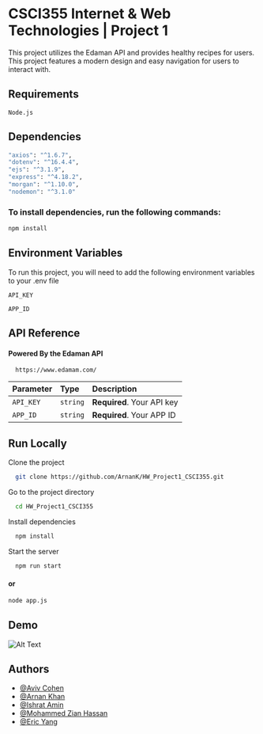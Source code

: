 
# CSCI355 Internet & Web Technologies | Project 1

This project utilizes the Edaman API and provides healthy recipes for users. This project features a modern design and easy navigation for users to interact with.


## Requirements
```
Node.js
```
## Dependencies



```bash
"axios": "^1.6.7",
"dotenv": "^16.4.4",
"ejs": "^3.1.9",
"express": "^4.18.2",
"morgan": "^1.10.0",
"nodemon": "^3.1.0"
```


### To install dependencies, run the following commands:
```bash
npm install
```
## Environment Variables

To run this project, you will need to add the following environment variables to your .env file

`API_KEY`

`APP_ID`


## API Reference

#### Powered By the Edaman API

```http
  https://www.edamam.com/
```

| Parameter | Type     | Description                |
| :-------- | :------- | :------------------------- |
| `API_KEY` | `string` | **Required**. Your API key |
| `APP_ID` | `string` | **Required**. Your APP ID |




## Run Locally

Clone the project

```bash
  git clone https://github.com/ArnanK/HW_Project1_CSCI355.git
```

Go to the project directory

```bash
  cd HW_Project1_CSCI355
```

Install dependencies

```bash
  npm install
```

Start the server

```bash
  npm run start
```
#### or 
 ```bash
 node app.js
 ```


## Demo

![Alt Text](https://media.giphy.com/media/v1.Y2lkPTc5MGI3NjExbmg2djZ1cjJod2xvdTI0NzM4N3p3c2dvaWxwbGpxYjlwbnI4cmMxdiZlcD12MV9pbnRlcm5hbF9naWZfYnlfaWQmY3Q9Zw/o6Bo8F03SQe65iuJ2D/giphy.gif)




## Authors

- [@Aviv Cohen](https://github.com/acohen31)
- [@Arnan Khan](https://github.com/ArnanK)
- [@Ishrat Amin](https://github.com/Ishrat24)
- [@Mohammed Zian Hassan](https://github.com/sugarcane1001)
- [@Eric Yang](https://github.com/BenevolentBurger)


